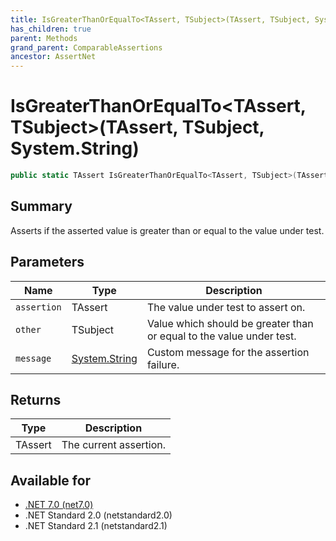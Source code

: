 ```yaml
---
title: IsGreaterThanOrEqualTo<TAssert, TSubject>(TAssert, TSubject, System.String)
has_children: true
parent: Methods
grand_parent: ComparableAssertions
ancestor: AssertNet
---
```

# IsGreaterThanOrEqualTo&lt;TAssert, TSubject&gt;(TAssert, TSubject, System.String)

```csharp
public static TAssert IsGreaterThanOrEqualTo<TAssert, TSubject>(TAssert assertion, TSubject other, System.String message);
```

## Summary
Asserts if the asserted value is greater than or equal to the value under test.

## Parameters
|Name|Type|Description|
|-|-|-|
|`assertion`|TAssert|The value under test to assert on.|
|`other`|TSubject|Value which should be greater than or equal to the value under test.|
|`message`|[System.String](https://learn.microsoft.com/en-us/dotnet/api/system.string)|Custom message for the assertion failure.|

## Returns
|Type|Description|
|-|-|
|TAssert|The current assertion.|

## Available for
- [.NET 7.0 (net7.0)](https://versionsof.net/core/7.0/)
- .NET Standard 2.0 (netstandard2.0)
- .NET Standard 2.1 (netstandard2.1)
